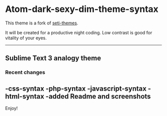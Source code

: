 # Atom-dark-sexy-dim-theme-syntax

This theme is a fork of [seti-themes](https://github.com/jesseweed/seti-ui).

It will be created for a productive night coding.
Low contrast is good for vitality of your eyes.

---------------------------------------------------------
Sublime Text 3 analogy theme
--------------------------------------------------------
### Recent changes
-css-syntax
-php-syntax
-javascript-syntax
-html-syntax
-added Readme and screenshots
---------------------------------------------------------

Enjoy!
